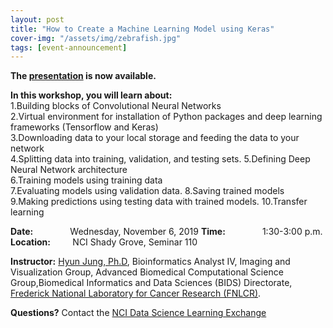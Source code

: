 ```yaml
---
layout: post
title: "How to Create a Machine Learning Model using Keras"
cover-img: "/assets/img/zebrafish.jpg"
tags: [event-announcement]
---
```


**The [presentation](../attachments/Keras_DL_Framework.pdf) is now available.**

**In this workshop, you will learn about:**  
1.Building blocks of Convolutional Neural Networks  
2.Virtual environment for installation of Python packages and deep learning frameworks (Tensorflow and Keras)  
3.Downloading data to your local storage and feeding the data to your network  
4.Splitting data into training, validation, and testing sets. 
5.Defining Deep Neural Network architecture  
6.Training models using training data  
7.Evaluating models using validation data. 
8.Saving trained models  
9.Making predictions using testing data with trained models. 
10.Transfer learning  

**Date:** &nbsp;&nbsp;&nbsp;&nbsp;&nbsp;&nbsp;&nbsp;&nbsp;&nbsp;&nbsp;&nbsp;&nbsp;&nbsp;&nbsp;Wednesday, November 6, 2019 
**Time:** &nbsp;&nbsp;&nbsp;&nbsp;&nbsp;&nbsp;&nbsp;&nbsp;&nbsp;&nbsp;&nbsp;&nbsp;&nbsp;&nbsp;1:30-3:00 p.m. 
**Location:**&nbsp;&nbsp;&nbsp;&nbsp;&nbsp;&nbsp;&nbsp;&nbsp;&nbsp;NCI Shady Grove, Seminar 110

**Instructor:** [Hyun Jung, Ph.D](https://www.linkedin.com/in/davidhj/), Bioinformatics Analyst IV, Imaging and Visualization Group, Advanced Biomedical Computational Science Group,Biomedical Informatics and Data Sciences (BIDS) Directorate, [Frederick National Laboratory for Cancer Research (FNLCR)](https://frederick.cancer.gov/).

**Questions?** Contact the [NCI Data Science Learning Exchange](mailto:NCIDataScienceLearningExchange@mail.nih.gov)



